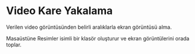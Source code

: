 # Video Kare Yakalama

Verilen video görüntüsünden belirli aralıklarla ekran görüntüsü alma.

Masaüstüne Resimler isimli bir klasör oluşturur ve ekran görüntülerini orada toplar. 
 
